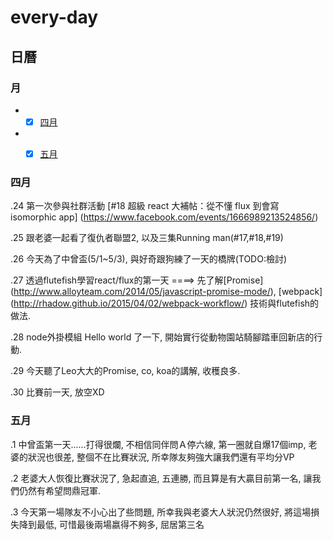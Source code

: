 # every-day

##  日曆

### 月

* -[x] [四月](#Apr-2015)

* -[x] [五月](#May-2015)


<a  name="Apr-2015"></a>
###  四月

.24 第一次參與社群活動  [#18 超級 react 大補帖：從不懂 flux 到會寫 isomorphic app] (https://www.facebook.com/events/1666989213524856/)

.25 跟老婆一起看了復仇者聯盟2, 以及三集Running man(#17,#18,#19)

.26 今天為了中曾盃(5/1~5/3), 與好奇跟狗練了一天的橋牌(TODO:檢討)

.27 透過flutefish學習react/flux的第一天 ====> 先了解[Promise] (http://www.alloyteam.com/2014/05/javascript-promise-mode/), [webpack] (http://rhadow.github.io/2015/04/02/webpack-workflow/) 技術與flutefish的做法.

.28 node外掛模組 Hello world 了一下, 開始實行從動物園站騎腳踏車回新店的行動.

.29 今天聽了Leo大大的Promise, co, koa的講解, 收穫良多.

.30 比賽前一天, 放空XD

<a  name="May-2015"></a>
###  五月

.1 中曾盃第一天......打得很爛, 不相信同伴問Ａ停六線, 第一圈就自爆17個imp, 老婆的狀況也很差, 整個不在比賽狀況, 所幸隊友夠強大讓我們還有平均分VP

.2 老婆大人恢復比賽狀況了, 急起直追, 五連勝, 而且算是有大贏目前第一名, 讓我們仍然有希望問鼎冠軍.

.3 今天第一場隊友不小心出了些問題, 所幸我與老婆大人狀況仍然很好, 將這場損失降到最低, 可惜最後兩場嬴得不夠多, 屈居第三名